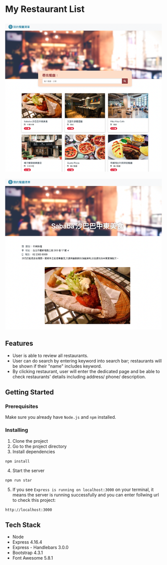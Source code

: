 # My Restaurant List
![Home Page](https://github.com/Yunya-Hsu/S2-3_W1_A1_restaurant-list/blob/main/public/img/homePage.png)
---
![Restaurant Page](https://github.com/Yunya-Hsu/S2-3_W1_A1_restaurant-list/blob/main/public/img/restaurantPage.png)



## Features
- User is able to review all restaurants.
- User can do search by entering keyword into search bar; restaurants will be shown if their "name" includes keyword.
- By clicking restaurant, user will enter the dedicated page and be able to check restaurants' details including address/ phone/ description.



## Getting Started
### Prerequisites
Make sure you already have `Node.js` and `npm` installed.

### Installing
1. Clone the project
2. Go to the project directory
3. Install dependencies
```
npm install
```
4. Start the server
```
npm run star
```
5. If you see  `Express is running on localhost:3000`  on your terminal, it means the server is running successfully and you can enter follwing url to check this project:
```
http://localhost:3000
```



## Tech Stack
- Node
- Express 4.16.4
- Express - Handlebars 3.0.0
- Bootstrap 4.3.1
- Font Awesome 5.8.1
